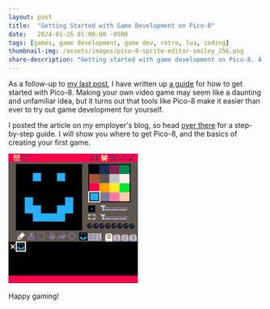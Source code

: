 ```yaml
---
layout: post
title:  "Getting Started with Game Development on Pico-8"
date:   2024-01-26 01:00:00 -0500
tags: [games, game development, game dev, retro, lua, coding]
thumbnail-img: /assets/images/pico-8-sprite-editor-smiley_256.png
share-description: "Getting started with game development on Pico-8. A quick coding tutorial."
---
```


As a follow-up to [my last post](https://www.jeremyjarvis.net/2023/08/12/pico-8.html), I have written up [a guide](https://sep.com/blog/explore-game-development-with-pico-8/) for how to get started with Pico-8. Making your own video game may seem like a daunting and unfamiliar idea, but it turns out that tools like Pico-8 make it easier than ever to try out game development for yourself.

I posted the article on my employer's blog, so head [over there](https://sep.com/blog/explore-game-development-with-pico-8/) for a step-by-step guide. I will show you where to get Pico-8, and the basics of creating your first game.

![The sprite editor](/assets/images/pico-8-sprite-editor-smiley_256.png)

Happy gaming!

